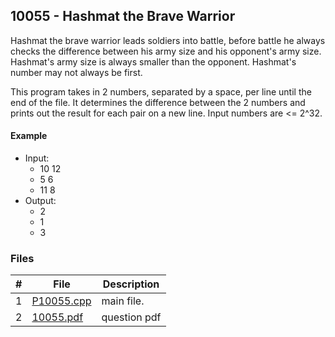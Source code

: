 ## 10055 - Hashmat the Brave Warrior

Hashmat the brave warrior leads soldiers into battle, before battle he always checks the difference between his army size and his opponent's army size. Hashmat's army size is always smaller than the opponent. Hashmat's number may not always be first. 

This program takes in 2 numbers, separated by a space, per line until the end of the file. It determines the difference between the 2 numbers and prints out the result for each pair on a new line. Input numbers are <= 2^32.

#### Example

- Input: 
    - 10 12
    - 5 6
    - 11 8
- Output: 
    - 2
    - 1
    - 3

### Files

|   #   | File                       | Description           |
| :---: | -------------------------- | --------------------- |
|   1   | [P10055.cpp](./P10055.cpp) | main file.            |
|   2   | [10055.pdf](./10055.pdf)   | question pdf          |
